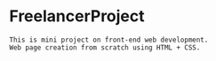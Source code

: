 # FreelancerProject

	This is mini project on front-end web development.
	Web page creation from scratch using HTML + CSS.

